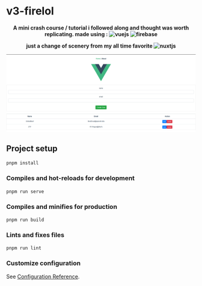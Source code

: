 # v3-firelol

<div>
<center><strong>A mini crash course / tutorial i followed along and thought was worth replicating.
made using :

 <img src="https://www.vectorlogo.zone/logos/vuejs/vuejs-icon.svg" alt="vuejs" width="40" height="40"/>
 <img src="https://www.vectorlogo.zone/logos/firebase/firebase-icon.svg" alt="firebase" width="40" height="40"/>
 
just a change of scenery from my all time favorite  <img src="https://www.vectorlogo.zone/logos/nuxtjs/nuxtjs-icon.svg" alt="nuxtjs" width="40" height="40"/>
</strong></center>
</div>
<div align="center">
<img src="public/demo.png" alt="Demo Gif" width="" />
</div>

## Project setup

```
pnpm install
```

### Compiles and hot-reloads for development

```
pnpm run serve
```

### Compiles and minifies for production

```
pnpm run build
```

### Lints and fixes files

```
pnpm run lint
```

### Customize configuration

See [Configuration Reference](https://cli.vuejs.org/config/).
